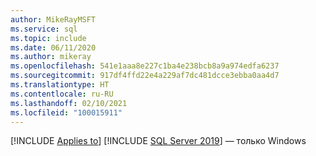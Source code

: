 ```yaml
---
author: MikeRayMSFT
ms.service: sql
ms.topic: include
ms.date: 06/11/2020
ms.author: mikeray
ms.openlocfilehash: 541e1aaa8e227c1ba4e238bcb8a9a974edfa6237
ms.sourcegitcommit: 917df4ffd22e4a229af7dc481dcce3ebba0aa4d7
ms.translationtype: HT
ms.contentlocale: ru-RU
ms.lasthandoff: 02/10/2021
ms.locfileid: "100015911"
---
```

[!INCLUDE [Applies to](../../includes/applies-md.md)] [!INCLUDE [SQL Server 2019](_ss2019.md)] — только Windows 
